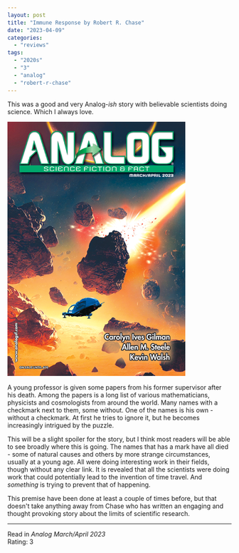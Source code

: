 ```yaml
---
layout: post
title: "Immune Response by Robert R. Chase"
date: "2023-04-09"
categories:
  - "reviews"
tags:
  - "2020s"
  - "3"
  - "analog"
  - "robert-r-chase"
---
```


This was a good and very Analog-_ish_ story with believable scientists doing science. Which I always love.

![](/assets/images/aff_marapr2023_400x570.png)

A young professor is given some papers from his former supervisor after his death. Among the papers is a long list of various mathematicians, physicists and cosmologists from around the world. Many names with a checkmark next to them, some without. One of the names is his own - without a checkmark. At first he tries to ignore it, but he becomes increasingly intrigued by the puzzle.

This will be a slight spoiler for the story, but I think most readers will be able to see broadly where this is going. The names that has a mark have all died - some of natural causes and others by more strange circumstances, usually at a young age. All were doing interesting work in their fields, though without any clear link. It is revealed that all the scientists were doing work that could potentially lead to the invention of time travel. And _something_ is trying to prevent that of happening.

This premise have been done at least a couple of times before, but that doesn't take anything away from Chase who has written an engaging and thought provoking story about the limits of scientific research.

* * *

Read in _Analog March/April 2023_\
Rating: 3
